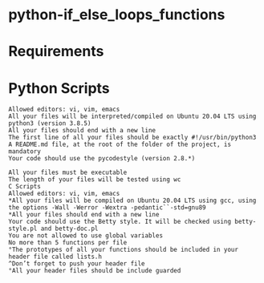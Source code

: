 # python-if_else_loops_functions


# Requirements

# Python Scripts
	Allowed editors: vi, vim, emacs
	All your files will be interpreted/compiled on Ubuntu 20.04 LTS using python3 (version 3.8.5)
	All your files should end with a new line
	The first line of all your files should be exactly #!/usr/bin/python3
	A README.md file, at the root of the folder of the project, is mandatory
	Your code should use the pycodestyle (version 2.8.*)

	All your files must be executable
	The length of your files will be tested using wc
	C Scripts
	Allowed editors: vi, vim, emacs
	*All your files will be compiled on Ubuntu 20.04 LTS using gcc, using the options -Wall -Werror -Wextra -pedantic``-std=gnu89
	*All your files should end with a new line
	Your code should use the Betty style. It will be checked using betty-style.pl and betty-doc.pl
	You are not allowed to use global variables
	No more than 5 functions per file
	°The prototypes of all your functions should be included in your header file called lists.h
	^Don’t forget to push your header file
	°All your header files should be include guarded
